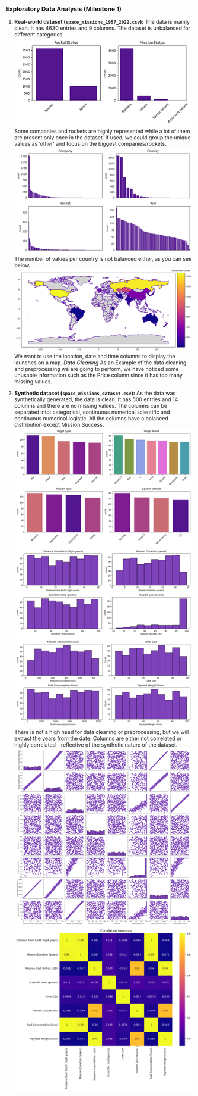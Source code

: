 ### Exploratory Data Analysis (Milestone 1)

1. **Real-world dataset (```space_missions_1957_2022.csv```):** The data is mainly clean. It has 4630 entries and 9 columns. The dataset is unbalanced for different categories. 
[![image](figs/category_countplot.png)](figs/category_countplot.png) 
Some companies and rockets are highly represented while a lot of them are present only once in the dataset. If used, we could group the unique values as ‘other’ and focus on the biggest companies/rockets.
[![image](figs/barplot_categorical_1957.png)](figs/barplot_categorical_1957.png)
The number of values per country is not balanced either, as you can see below.
[![image](figs/countries_count.png)](figs/countries_count.png)
We want to use the location, date and time columns to display the launches on a map. 
*Data Cleaning*
As an Example of the data cleaning and preprocessing we are going to perform, we have noticed some unusable information such as the Price column since it has too many missing values.

2. **Synthetic dataset (```space_missions_dataset.csv```):** As the data was synthetically generated, the data is clean. It has 500 entries and 14 columns and there are no missing values. The columns can be separated into: categorical, continuous numerical scientific and continuous numerical logistic. All the columns have a balanced distribution except Mission Success.
[![image](figs/barplot_categorical.png)](figs/barplot_categorical.png)
[![image](figs/histograms_scientific.png)](figs/histograms_scientific.png)
[![image](figs/histograms_logistic.png)](figs/histograms_logistic.png)
There is not a high need for data cleaning or preprocessing, but we will extract the years from the date.  Columns are either not correlated or highly correlated \- reflective of the synthetic nature of the dataset.
[![image](figs/pairplot.png)](figs/pairplot.png)
[![image](figs/correlation_heatmap.png)](figs/correlation_heatmap.png)